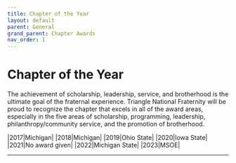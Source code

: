 ```yaml
---
title: Chapter of the Year
layout: default
parent: General
grand_parent: Chapter Awards
nav_order: 1
---
```


# Chapter of the Year

The achievement of scholarship, leadership, service, and brotherhood is the ultimate goal of the fraternal experience. Triangle National Fraternity will be proud to recognize the chapter that excels in all of the award areas, especially in the five areas of scholarship, programming, leadership, philanthropy/community service, and the promotion of brotherhood.

|2017|Michigan|
|2018|Michigan|
|2019|Ohio State|
|2020|Iowa State|
|2021|No award given|
|2022|Michigan State|
|2023|MSOE|

----